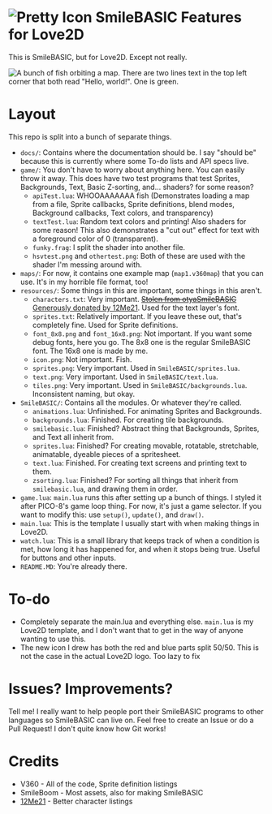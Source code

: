 # ![Pretty Icon](resources/icon.png) SmileBASIC Features for Love2D

This is SmileBASIC, but for Love2D. Except not really.

![A bunch of fish orbiting a map. There are two lines text in the top left corner that both read "Hello, world!". One is green.](.screenshotsForREADME/apiTest.png)

# Layout

This repo is split into a bunch of separate things.

* `docs/`: Contains where the documentation should be. I say "should be" because this is currently where some To-do lists and API specs live.
* `game/`: You don't have to worry about anything here. You can easily throw it away. This does have two test programs that test Sprites, Backgrounds, Text, Basic Z-sorting, and... shaders? for some reason?
	* `apiTest.lua`: WHOOAAAAAAA fish (Demonstrates loading a map from a file, Sprite callbacks, Sprite definitions, blend modes, Background callbacks, Text colors, and transparency)
	* `textTest.lua`: Random text colors and printing! Also shaders for some reason! This also demonstrates a "cut out" effect for text with a foreground color of 0 (transparent).
	* `funky.frag`: I split the shader into another file.
	* `hsvtest.png` and `othertest.png`: Both of these are used with the shader I'm messing around with.
* `maps/`: For now, it contains one example map (`map1.v360map`) that you can use. It's in my horrible file format, too!
* `resources/`: Some things in this are important, some things in this aren't.
	* `characters.txt`: Very important. ~~[Stolen from otyaSmileBASIC](https://github.com/otya128/otyaSMILEBASIC/blob/master/SMILEBASIC/resources/fonttable.txt)~~ [Generously donated by 12Me21](https://github.com/TheV360/Love2DSmileBASICLibrary/pull/1). Used for the text layer's font.
	* `sprites.txt`: Relatively important. If you leave these out, that's completely fine. Used for Sprite definitions.
	* `font_8x8.png` and `font_16x8.png`: Not important. If you want some debug fonts, here you go. The 8x8 one is the regular SmileBASIC font. The 16x8 one is made by me.
	* `icon.png`: Not important. Fish.
	* `sprites.png`: Very important. Used in `SmileBASIC/sprites.lua`.
	* `text.png`: Very important. Used in `SmileBASIC/text.lua`.
	* `tiles.png`: Very important. Used in `SmileBASIC/backgrounds.lua`. Inconsistent naming, but okay.
* `SmileBASIC/`: Contains all the modules. Or whatever they're called.
	* `animations.lua`: Unfinished. For animating Sprites and Backgrounds.
	* `backgrounds.lua`: Finished. For creating tile backgrounds.
	* `smilebasic.lua`: Finished? Abstract thing that Backgrounds, Sprites, and Text all inherit from.
	* `sprites.lua`: Finished? For creating movable, rotatable, stretchable, animatable, dyeable pieces of a spritesheet.
	* `text.lua`: Finished. For creating text screens and printing text to them.
	* `zsorting.lua`: Finished? For sorting all things that inherit from `smilebasic.lua`, and drawing them in order.
* `game.lua`: `main.lua` runs this after setting up a bunch of things. I styled it after PICO-8's game loop thing. For now, it's just a game selector. If you want to modify this: use `setup()`, `update()`, and `draw()`.
* `main.lua`: This is the template I usually start with when making things in Love2D.
* `watch.lua`: This is a small library that keeps track of when a condition is met, how long it has happened for, and when it stops being true. Useful for buttons and other inputs.
* `README.MD`: You're already there.

# To-do

* Completely separate the main.lua and everything else. `main.lua` is my Love2D template, and I don't want that to get in the way of anyone wanting to use this.
* The new icon I drew has both the red and blue parts split 50/50. This is not the case in the actual Love2D logo. Too lazy to fix

# Issues? Improvements?

Tell me! I really want to help people port their SmileBASIC programs to other languages so SmileBASIC can live on. Feel free to create an Issue or do a Pull Request! I don't quite know how Git works!

# Credits
* V360 - All of the code, Sprite definition listings
* SmileBoom - Most assets, also for making SmileBASIC
* [12Me21](https://github.com/12Me21) - Better character listings
